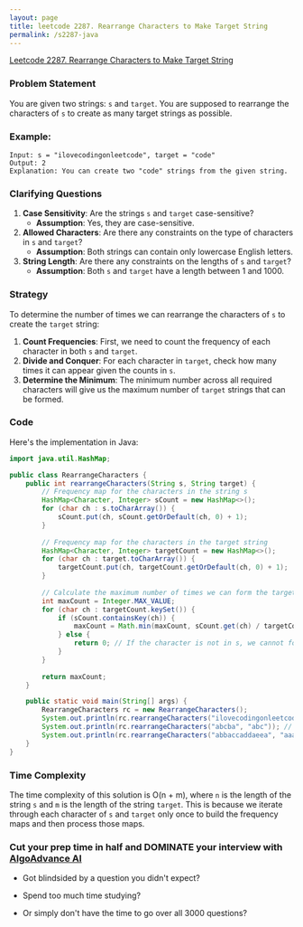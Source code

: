 ```yaml
---
layout: page
title: leetcode 2287. Rearrange Characters to Make Target String
permalink: /s2287-java
---
```

[Leetcode 2287. Rearrange Characters to Make Target String](https://algoadvance.github.io/algoadvance/l2287)
### Problem Statement

You are given two strings: `s` and `target`. You are supposed to rearrange the characters of `s` to create as many target strings as possible.

### Example:
```
Input: s = "ilovecodingonleetcode", target = "code"
Output: 2
Explanation: You can create two "code" strings from the given string.
```

### Clarifying Questions
1. **Case Sensitivity**: Are the strings `s` and `target` case-sensitive?
   - **Assumption**: Yes, they are case-sensitive.
2. **Allowed Characters**: Are there any constraints on the type of characters in `s` and `target`?
   - **Assumption**: Both strings can contain only lowercase English letters.
3. **String Length**: Are there any constraints on the lengths of `s` and `target`?
   - **Assumption**: Both `s` and `target` have a length between 1 and 1000.

### Strategy
To determine the number of times we can rearrange the characters of `s` to create the `target` string:
1. **Count Frequencies**: First, we need to count the frequency of each character in both `s` and `target`.
2. **Divide and Conquer**: For each character in `target`, check how many times it can appear given the counts in `s`.
3. **Determine the Minimum**: The minimum number across all required characters will give us the maximum number of `target` strings that can be formed.

### Code

Here's the implementation in Java:

```java
import java.util.HashMap;

public class RearrangeCharacters {
    public int rearrangeCharacters(String s, String target) {
        // Frequency map for the characters in the string s
        HashMap<Character, Integer> sCount = new HashMap<>();
        for (char ch : s.toCharArray()) {
            sCount.put(ch, sCount.getOrDefault(ch, 0) + 1);
        }
        
        // Frequency map for the characters in the target string
        HashMap<Character, Integer> targetCount = new HashMap<>();
        for (char ch : target.toCharArray()) {
            targetCount.put(ch, targetCount.getOrDefault(ch, 0) + 1);
        }
        
        // Calculate the maximum number of times we can form the target string
        int maxCount = Integer.MAX_VALUE;
        for (char ch : targetCount.keySet()) {
            if (sCount.containsKey(ch)) {
                maxCount = Math.min(maxCount, sCount.get(ch) / targetCount.get(ch));
            } else {
                return 0; // If the character is not in s, we cannot form the target at all
            }
        }
        
        return maxCount;
    }

    public static void main(String[] args) {
        RearrangeCharacters rc = new RearrangeCharacters();
        System.out.println(rc.rearrangeCharacters("ilovecodingonleetcode", "code")); // Output: 2
        System.out.println(rc.rearrangeCharacters("abcba", "abc")); // Output: 1
        System.out.println(rc.rearrangeCharacters("abbaccaddaeea", "aaaaa")); // Output: 1
    }
}
```

### Time Complexity
The time complexity of this solution is O(n + m), where `n` is the length of the string `s` and `m` is the length of the string `target`. This is because we iterate through each character of `s` and `target` only once to build the frequency maps and then process those maps.


### Cut your prep time in half and DOMINATE your interview with [AlgoAdvance AI](https://algoAdvance.com)

- Got blindsided by a question you didn't expect?

- Spend too much time studying?

- Or simply don't have the time to go over all 3000 questions?

